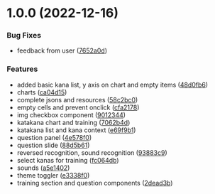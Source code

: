 # 1.0.0 (2022-12-16)


### Bug Fixes

* feedback from user ([7652a0d](https://github.com/dastasoft/kana-trainer/commit/7652a0d00e4e930d332e63a2ea2edda3b0acce8c))


### Features

* added basic kana list, y axis on chart and empty items ([48d0fb6](https://github.com/dastasoft/kana-trainer/commit/48d0fb60c87c21eded99529e296bc9fc51cd336f))
* charts ([ca04d15](https://github.com/dastasoft/kana-trainer/commit/ca04d1508f3ee58272fea87cfb3e942809d9a0ea))
* complete jsons and resources ([58c2bc0](https://github.com/dastasoft/kana-trainer/commit/58c2bc003c7f1dddddfbfece81311f723bd5f8fe))
* empty cells and prevent onclick ([cfa2178](https://github.com/dastasoft/kana-trainer/commit/cfa21784d1d68634a13f923b65c033fc72971700))
* img checkbox component ([9012344](https://github.com/dastasoft/kana-trainer/commit/90123441c8b349923787e6ae78a03dfef52ef170))
* katakana chart and training ([7062b4d](https://github.com/dastasoft/kana-trainer/commit/7062b4df270b3d17dfab3e960872c826fd7fb826))
* katakana list and kana context ([e69f9b1](https://github.com/dastasoft/kana-trainer/commit/e69f9b168ee28fa617cf4562385f327af1944af9))
* question panel ([4e578f0](https://github.com/dastasoft/kana-trainer/commit/4e578f08774b586d4eca57feb8870c55e6f18712))
* question slide ([88d5b61](https://github.com/dastasoft/kana-trainer/commit/88d5b617f74dd5896df6483524b8d910c9263379))
* reversed recognition, sound recognition ([93883c9](https://github.com/dastasoft/kana-trainer/commit/93883c9831851dd6bc4d4f8e64f418108d236f16))
* select kanas for training ([fc064db](https://github.com/dastasoft/kana-trainer/commit/fc064dbeff049e55687ebb41cee8e97df39e34bf))
* sounds ([a5e1402](https://github.com/dastasoft/kana-trainer/commit/a5e14023b212b304f947028010b283c5be5418aa))
* theme toggler ([e3338f0](https://github.com/dastasoft/kana-trainer/commit/e3338f00b95ae2e362c3b74287913b83b674fede))
* training section and question components ([2dead3b](https://github.com/dastasoft/kana-trainer/commit/2dead3b75031c416cc7e77f34a6468f31a856844))
